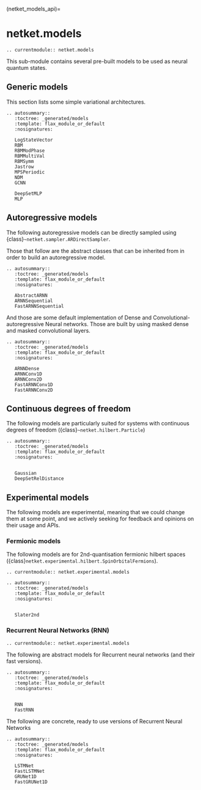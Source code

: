 (netket_models_api)=
# netket.models

```{eval-rst}
.. currentmodule:: netket.models

```

This sub-module contains several pre-built models to be used as
neural quantum states.

## Generic models

This section lists some simple variational architectures.

```{eval-rst}
.. autosummary::
   :toctree: _generated/models
   :template: flax_module_or_default
   :nosignatures:

   LogStateVector
   RBM
   RBMModPhase
   RBMMultiVal
   RBMSymm
   Jastrow
   MPSPeriodic
   NDM
   GCNN

   DeepSetMLP
   MLP

```


## Autoregressive models

The following autoregressive models can be directly sampled using {class}`~netket.sampler.ARDirectSampler`.

Those that follow are the abstract classes that can be inherited from in order to build an autoregressive model.

```{eval-rst}
.. autosummary::
   :toctree: _generated/models
   :template: flax_module_or_default
   :nosignatures:

   AbstractARNN
   ARNNSequential
   FastARNNSequential
```

And those are some default implementation of Dense and Convolutional-autoregressive Neural networks. Those are built by using masked dense and masked convolutional layers.

```{eval-rst}
.. autosummary::
   :toctree: _generated/models
   :template: flax_module_or_default
   :nosignatures:

   ARNNDense
   ARNNConv1D
   ARNNConv2D
   FastARNNConv1D
   FastARNNConv2D

```


## Continuous degrees of freedom

The following models are particularly suited for systems with continuous degrees of freedom ({class}`~netket.hilbert.Particle`)

```{eval-rst}
.. autosummary::
   :toctree: _generated/models
   :template: flax_module_or_default
   :nosignatures:


   Gaussian
   DeepSetRelDistance
```


## Experimental models

The following models are experimental, meaning that we could change them at some point, and we actively seeking for feedback and opinions on their usage and APIs.


### Fermionic models

The following models are for 2nd-quantisation fermionic hilbert spaces ({class}`netket.experimental.hilbert.SpinOrbitalFermions`).

```{eval-rst}
.. currentmodule:: netket.experimental.models

```

```{eval-rst}
.. autosummary::
   :toctree: _generated/models
   :template: flax_module_or_default
   :nosignatures:


   Slater2nd
```

### Recurrent Neural Networks (RNN)

```{eval-rst}
.. currentmodule:: netket.experimental.models

```

The following are abstract models for Recurrent neural networks (and their fast versions).

```{eval-rst}
.. autosummary::
   :toctree: _generated/models
   :template: flax_module_or_default
   :nosignatures:


   RNN
   FastRNN
```

The following are concrete, ready to use versions of Recurrent Neural Networks

```{eval-rst}
.. autosummary::
   :toctree: _generated/models
   :template: flax_module_or_default
   :nosignatures:

   LSTMNet
   FastLSTMNet
   GRUNet1D
   FastGRUNet1D
```
